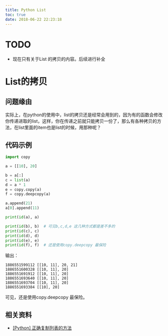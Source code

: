 ```yaml
---
title: Python List
toc: true
date: 2018-06-22 22:23:18
---
```



# TODO
- 现在只有关于List 的拷贝的内容。后续进行补全






# List的拷贝
## 问题缘由
实际上，在python的使用中，list的拷贝还是经常会用到的，因为有的函数会修改你传递进取的list，这样，你在传递之前就只能拷贝一份了，那么有各种拷贝的方法，在list里面的item也是list的时候，用那种呢？


## 代码示例



```python
import copy

a = [[10], 20]

b = a[:]
c = list(a)
d = a * 1
e = copy.copy(a)
f = copy.deepcopy(a)

a.append(21)
a[0].append(11)

print(id(a), a)

print(id(b), b)  # 可见b,c,d,e 这几种方式都是差不多的
print(id(c), c)
print(id(d), d)
print(id(e), e)
print(id(f), f)  # 还是使用copy.deepcopy 最保险
```

输出：

```text
1886551599112 [[10, 11], 20, 21]
1886551600328 [[10, 11], 20]
1886551691912 [[10, 11], 20]
1886551693640 [[10, 11], 20]
1886551693704 [[10, 11], 20]
1886551693384 [[10], 20]
```

可见，还是使用copy.deepcopy 最保险。



## 相关资料
- [[Python] 正确复制列表的方法](http://www.cnblogs.com/ifantastic/p/3811145.html)
